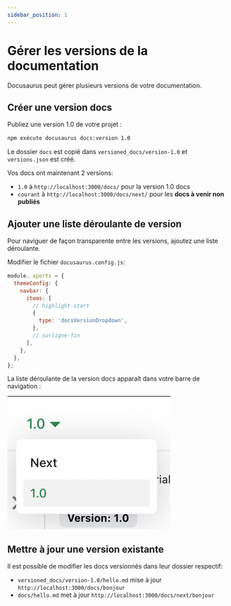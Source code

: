 ```yaml
---
sidebar_position: 1
---
```


# Gérer les versions de la documentation

Docusaurus peut gérer plusieurs versions de votre documentation.

## Créer une version docs

Publiez une version 1.0 de votre projet :

```bash
npm exécute docusaurus docs:version 1.0
```

Le dossier `docs` est copié dans `versioned_docs/version-1.0` et `versions.json` est créé.

Vos docs ont maintenant 2 versions:

- `1.0` à `http://localhost:3000/docs/` pour la version 1.0 docs
- `courant` à `http://localhost:3000/docs/next/` pour les **docs à venir non publiés**

## Ajouter une liste déroulante de version

Pour naviguer de façon transparente entre les versions, ajoutez une liste déroulante.

Modifier le fichier `docusaurus.config.js`:

```js title="docusaurus.config.js"
module. xports = {
  themeConfig: {
    navbar: {
      items: [
        // highlight-start
        {
          type: 'docsVersionDropdown',
        },
        // surligne-fin
      ],
    },
  },
};
```

La liste déroulante de la version docs apparaît dans votre barre de navigation :

![Liste déroulante de la version des documents](./img/docsVersionDropdown.png)

## Mettre à jour une version existante

Il est possible de modifier les docs versionnés dans leur dossier respectif:

- `versioned_docs/version-1.0/hello.md` mise à jour `http://localhost:3000/docs/bonjour`
- `docs/hello.md` met à jour `http://localhost:3000/docs/next/bonjour`
